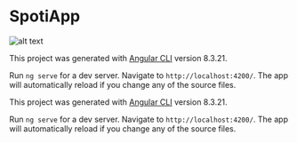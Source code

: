 # SpotiApp

![alt text](https://i0.pngocean.com/files/18/942/403/spotify-computer-icons-image-music-download-transparency-logo-spotify-transparent.jpg)

This project was generated with [Angular CLI](https://github.com/angular/angular-cli) version 8.3.21.

Run `ng serve` for a dev server. Navigate to `http://localhost:4200/`. The app will automatically reload if you change any of the source files.

This project was generated with [Angular CLI](https://github.com/angular/angular-cli) version 8.3.21.

Run `ng serve` for a dev server. Navigate to `http://localhost:4200/`. The app will automatically reload if you change any of the source files.

